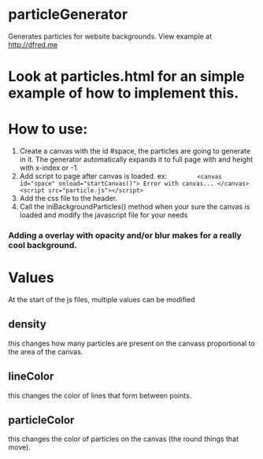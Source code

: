 # particleGenerator
Generates particles for website backgrounds. View example at http://dfred.me

# Look at particles.html for an simple example of how to implement this.
# How to use:
1. Create a canvas with the id #space, the particles are going to generate in it. The generator automatically expands it to full page with and height with x-index or -1. 
2. Add script to page after canvas is loaded. ex:
`        <canvas id="space" onload="startCanvas()">
            Error with canvas...
        </canvas>
        <script src="particle.js"></script>`
3. Add the css file to the header.
4. Call the iniBackgroundParticles() method when your sure the canvas is loaded and modify the javascript file for your needs
### Adding a overlay with opacity and/or blur makes for a really cool background. 
# Values
At the start of the js files, multiple values can be modified
## density
this changes how many particles are present on the canvass proportional to the area of the canvas.
## lineColor
this changes the color of lines that form between points.
## particleColor
this changes the color of particles on the canvas (the round things that move).
